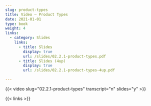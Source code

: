 ```yaml
---
slug: product-types
title: Video — Product Types
date: 2021-01-01
type: book
weight: 4
links:
  - category: Slides
    links:
      - title: Slides
        display: true
        url: /slides/02.2.1-product-types.pdf
      - title: Slides (4up)
        display: true
        url: /slides/02.2.1-product-types-4up.pdf

---
```


{{< video slug="02.2.1-product-types" transcript="n" slides="y" >}}

{{< links >}}

